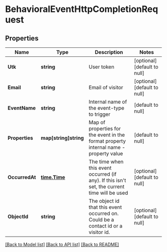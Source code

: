# BehavioralEventHttpCompletionRequest

## Properties
Name | Type | Description | Notes
------------ | ------------- | ------------- | -------------
**Utk** | **string** | User token | [optional] [default to null]
**Email** | **string** | Email of visitor | [optional] [default to null]
**EventName** | **string** | Internal name of the event-type to trigger | [default to null]
**Properties** | **map[string]string** | Map of properties for the event in the format property internal name - property value | [default to null]
**OccurredAt** | [**time.Time**](time.Time.md) | The time when this event occurred (if any). If this isn&#x27;t set, the current time will be used | [optional] [default to null]
**ObjectId** | **string** | The object id that this event occurred on. Could be a contact id or a visitor id. | [optional] [default to null]

[[Back to Model list]](../README.md#documentation-for-models) [[Back to API list]](../README.md#documentation-for-api-endpoints) [[Back to README]](../README.md)

